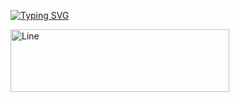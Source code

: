 <a href="https://git.io/typing-svg"><img src="https://readme-typing-svg.demolab.com?font=Fira+Code&duration=1500&pause=700&color=2D9ECF&background=1B5CEF00&center=true&vCenter=true&width=455&height=50&lines=Task-Lister+in+differents+language;By%3A+Gabriel+Silva+87" alt="Typing SVG" /></a>

<img src="https://pa1.aminoapps.com/8009/104f1399debe36ba23afd07e3752f33260dc73abr1-480-270_hq.gif" alt="Line" width="350" height="100">